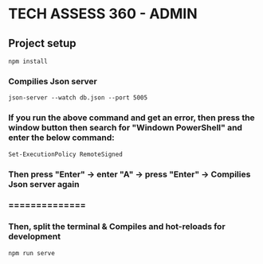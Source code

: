 # TECH ASSESS 360 - ADMIN

## Project setup

```
npm install
```

### Compilies Json server

```
json-server --watch db.json --port 5005
```

### If you run the above command and get an error, then press the window button then search for "Windown PowerShell" and enter the below command:

```
Set-ExecutionPolicy RemoteSigned
```

### Then press "Enter" -> enter "A" -> press "Enter" -> Compilies Json server again

### ==============

### Then, split the terminal & Compiles and hot-reloads for development

```
npm run serve
```
